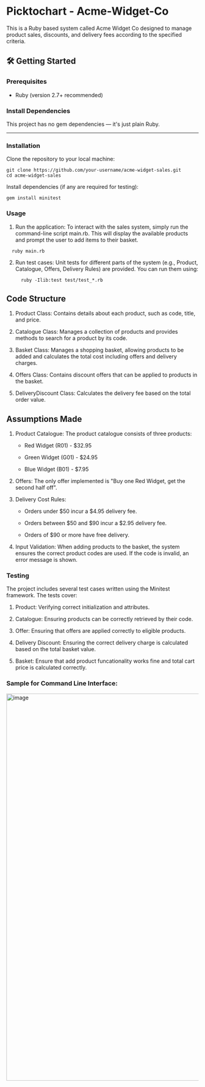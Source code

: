 # Picktochart - Acme-Widget-Co

This is a Ruby based system called Acme Widget Co designed to manage product sales, discounts, and delivery fees according to the specified criteria.

## 🛠️ Getting Started

### Prerequisites

- Ruby (version 2.7+ recommended)

### Install Dependencies

This project has no gem dependencies — it's just plain Ruby.

---


### Installation

Clone the repository to your local machine:

```
git clone https://github.com/your-username/acme-widget-sales.git
cd acme-widget-sales

```

Install dependencies (if any are required for testing):

```
gem install minitest

```

### Usage

1. Run the application:
  To interact with the sales system, simply run the command-line script main.rb. This will display the available products and prompt the user to add items to their basket.

  ```
    ruby main.rb
  
  ```

2. Run test cases:
   Unit tests for different parts of the system (e.g., Product, Catalogue, Offers, Delivery Rules) are provided. You can run them using:

   ```
     ruby -Ilib:test test/test_*.rb
   
   ```

## Code Structure

1. Product Class: Contains details about each product, such as code, title, and price.

2. Catalogue Class: Manages a collection of products and provides methods to search for a product by its code.

3. Basket Class: Manages a shopping basket, allowing products to be added and calculates the total cost including offers and delivery charges.

4. Offers Class: Contains discount offers that can be applied to products in the basket.

5. DeliveryDiscount Class: Calculates the delivery fee based on the total order value.


## Assumptions Made

1. Product Catalogue: The product catalogue consists of three products:

    - Red Widget (R01) - $32.95
    
    - Green Widget (G01) - $24.95
    
    - Blue Widget (B01) - $7.95

2. Offers: The only offer implemented is "Buy one Red Widget, get the second half off".

3. Delivery Cost Rules:

    - Orders under $50 incur a $4.95 delivery fee.
    
    - Orders between $50 and $90 incur a $2.95 delivery fee.
    
    - Orders of $90 or more have free delivery.

4. Input Validation: When adding products to the basket, the system ensures the correct product codes are used. If the code is invalid, an error message is shown.

### Testing

The project includes several test cases written using the Minitest framework. The tests cover:

  1. Product: Verifying correct initialization and attributes.
  
  2. Catalogue: Ensuring products can be correctly retrieved by their code.
  
  3. Offer: Ensuring that offers are applied correctly to eligible products.
  
  4. Delivery Discount: Ensuring the correct delivery charge is calculated based on the total basket value.
     
  5. Basket: Ensure that add product funcationality works fine and total cart price is calculated correctly.


### Sample for Command Line Interface:
<img width="1013" alt="image" src="https://github.com/user-attachments/assets/c901acc7-7c27-4ba5-8c32-6e9a66440db7" />



